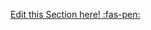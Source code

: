 <!-- DO NOT DELETE THIS LINK --> 
[Edit this Section here! :fas-pen:](https://github.com/nus-cs2030/1920-s2/edit/master/contents/textbook/lecture10/debuggingParallelStreams/examples.md)
<!-- DO NOT DELETE THIS LINK --> 